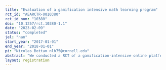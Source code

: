 ```yaml
---
title: "Evaluation of a gamification intensive math learning program"
rct_id: "AEARCTR-0010380"
rct_id_num: "10380"
doi: "10.1257/rct.10380-1.1"
date: "2023-02-09"
status: "completed"
jel: "nan"
start_year: "2017-01-01"
end_year: "2018-01-01"
pi: "Nicolas Bottan nlb75@cornell.edu"
abstract: "We conducted a RCT of a gamification-intensive online platform among fourth graders in public primary schools in Santiago, Chile. We evaluated the effect of this program on math and language scores from the Chilean Standardized National Exam (SIMCE). "
layout: registration
---
```


